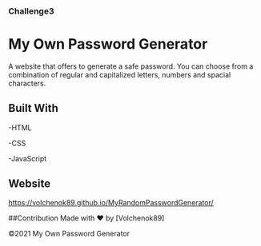 
### Challenge3

# My Own Password Generator

A website that offers to generate a safe password.
You can choose from a combination of regular and capitalized letters, numbers and spacial characters.


## Built With

-HTML

-CSS

-JavaScript

## Website

https://volchenok89.github.io/MyRandomPasswordGenerator/


##Contribution
Made with ❤️ by [Volchenok89]

©️2021 My Own Password Generator
